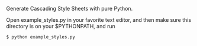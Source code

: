 Generate Cascading Style Sheets with pure Python.

Open example_styles.py in your favorite text editor, and then make sure this
directory is on your $PYTHONPATH, and run

    $ python example_styles.py